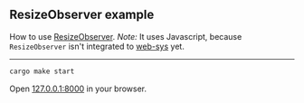 ## ResizeObserver example

How to use [ResizeObserver](https://developer.mozilla.org/en-US/docs/Web/API/ResizeObserver).
_Note:_ It uses Javascript, because `ResizeObserver` isn't integrated to [web-sys](https://rustwasm.github.io/wasm-bindgen/api/web_sys/?search=ResizeObserver) yet.

---

```bash
cargo make start
```

Open [127.0.0.1:8000](http://127.0.0.1:8000) in your browser.

